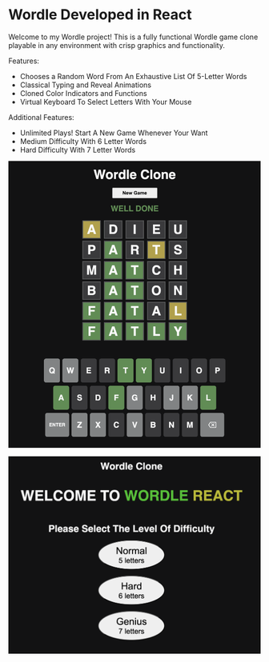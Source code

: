 # Wordle Developed in React

Welcome to my Wordle project! 
This is a fully functional Wordle game clone playable in any environment with crisp graphics and functionality. 

Features: 
- Chooses a Random Word From An Exhaustive List Of 5-Letter Words 
- Classical Typing and Reveal Animations
- Cloned Color Indicators and Functions
- Virtual Keyboard To Select Letters With Your Mouse

Additional Features:
- Unlimited Plays! Start A New Game Whenever Your Want
- Medium Difficulty With 6 Letter Words
- Hard Difficulty With 7 Letter Words
  
![Wordle Clone](./src/wordle.png)

![Wordle Clone](./src/home.png)



